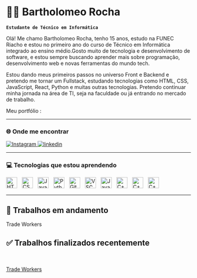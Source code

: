 # 👨‍💻 Bartholomeo Rocha

**`Estudante de Técnico em Informática`**

Olá! Me chamo Bartholomeo Rocha, tenho 15 anos, estudo na FUNEC  Riacho e estou no primeiro ano do curso  de Técnico em Informática integrado ao ensino médio.Gosto muito de tecnologia e desenvolvimento de software, e estou sempre buscando aprender mais sobre programação, desenvolvimento web e novas ferramentas do mundo tech.

Estou dando meus primeiros passos no universo Front e Backend e pretendo me tornar um Fullstack, estudando tecnologias como HTML, CSS, JavaScript, React, Python e muitas outras tecnologias. Pretendo continuar minha jornada na área de TI, seja na faculdade ou já entrando no mercado de trabalho.

Meu portfólio : 

---


### 🌐 Onde me encontrar

<p align="left">
    <a href="https://instagram.com/bartho7_">
    <img 
        alt="Instagram" 
        title="Me segue no Insta!" 
        src="https://img.shields.io/badge/@bartho7_-9b59b6?style=for-the-badge&logo=instagram&logoColor=white"
    />
</a>
     <a href="" target="_blank">
        <img 
            alt="linkedin" 
            title="LinkedIn" 
            src="https://img.shields.io/badge/LinkedIn-0A66C2?style=for-the-badge&logo=linkedin&logoColor=white"
        />
    </a>
</p>




---

###  💻 Tecnologias que estou aprendendo
<img align="left" alt="HTML" width="30px" style="padding-right:10px;" src="https://cdn.jsdelivr.net/gh/devicons/devicon@latest/icons/html5/html5-original.svg"/>
<img align="left" alt="CSS" width="30px" style="padding-right:10px;" src="https://cdn.jsdelivr.net/gh/devicons/devicon@latest/icons/css3/css3-original.svg"/>
<img align="left" alt="JavaScript" width="30px" style="padding-right:10px;" src="https://cdn.jsdelivr.net/gh/devicons/devicon@latest/icons/javascript/javascript-original.svg"/>
<img align="left" alt="Python" width="30px" style="padding-right:10px;" src="https://cdn.jsdelivr.net/gh/devicons/devicon@latest/icons/python/python-original.svg"/>
<img align="left" alt="Git" width="30px" style="padding-right:10px;" src="https://cdn.jsdelivr.net/gh/devicons/devicon@latest/icons/git/git-original.svg"/>
<img align="left" alt="VSCode" width="30px" style="padding-right:10px;" src="https://cdn.jsdelivr.net/gh/devicons/devicon@latest/icons/vscode/vscode-original.svg"/>
<img align="left" alt="Java" width="30px" style="padding-right:10px;" src="https://cdn.jsdelivr.net/gh/devicons/devicon@latest/icons/java/java-original.svg"/>
<img align="left" alt="C++" width="30px" style="padding-right:10px;" src="https://cdn.jsdelivr.net/gh/devicons/devicon@latest/icons/cplusplus/cplusplus-original.svg"/>
<img align="left" alt="C++" width="30px" style="padding-right:10px;" src="https://cdn.jsdelivr.net/gh/devicons/devicon@latest/icons/github/github-original.svg" />
<img align="left" alt="C++" width="30px" style="padding-right:10px;"src="https://cdn.jsdelivr.net/gh/devicons/devicon@latest/icons/php/php-plain.svg" />


            
          

<br/>
<br/>


---

## 🔨 Trabalhos em andamento 
<p>
    Trade Workers
</p>

## ✅ Trabalhos finalizados recentemente

<br/>
<br/>
   <a href="https://tradeworkers.free.nf/" target="_blank"> Trade Workers </a>
